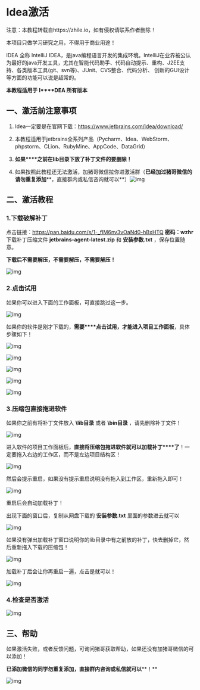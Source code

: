 # Idea激活

注意：本教程转载自https://zhile.io，如有侵权请联系作者删除！

本项目只做学习研究之用，不得用于商业用途！



IDEA 全称 IntelliJ IDEA，是java编程语言开发的集成环境。IntelliJ在业界被公认为最好的java开发工具，尤其在智能代码助手、代码自动提示、重构、J2EE支持、各类版本工具(git、svn等)、JUnit、CVS整合、代码分析、 创新的GUI设计等方面的功能可以说是超常的。



**本教程适用于** **I****DEA 所有版本**



## 一、激活前注意事项

1. Idea一定要是在官网下载：https://www.jetbrains.com/idea/download/

1. 本教程适用于jetbrains全系列产品（Pycharm、Idea、WebStorm、phpstorm、CLion、RubyMine、AppCode、DataGrid）

1. **如果****之前在lib目录下放了补丁文件的要删除！**

1. 如果按照此教程还无法激活，加猪哥微信拉你进激活群（**已经加过猪哥微信的请勿重复添加****，直接群内或私信咨询就可以**）![img](https://uploader.shimo.im/f/6GwamV2WqFO5wbPh.png!thumbnail)

## 二、激活教程

### 1.下载破解补丁

点击链接：https://pan.baidu.com/s/1-_fIM6nv3vOaNd0-hBxHTQ **密码：wzhr**  下载补丁压缩文件 **jetbrains-agent-latest.zip** 和 **安装参数.txt** ，保存位置随意。

**下载后不需要解压，不需要解压，不需要解压！**

![img](https://uploader.shimo.im/f/niMWq6bJacJqvx1H.jpg!thumbnail)



### 2.点击试用

如果你可以进入下面的工作面板，可直接跳过这一步。

![img](https://uploader.shimo.im/f/vQypcmHGtBoKM2mZ!thumbnail)



如果你的软件是刚才下载的，**需要****点击试用，才能进入项目工作面板**，具体步骤如下！

![img](https://uploader.shimo.im/f/aDXrsSE5K9Q5Dd9P!thumbnail)

![img](https://uploader.shimo.im/f/3fuMTabf09gXbLxb!thumbnail)

![img](https://uploader.shimo.im/f/vqaJM0mArgknUMEC!thumbnail)

![img](https://uploader.shimo.im/f/l0AuowiNa1oOrWgC!thumbnail)

![img](https://uploader.shimo.im/f/jVA7WhQgF8MkDowf!thumbnail)

### 3.压缩包直接拖进软件

如果你之前有将补丁文件放入 **\lib目录**  或者 **\bin目录** ，请先删除补丁文件！

![img](https://uploader.shimo.im/f/MHEWyMKrqKQSY7Hw!thumbnail)





进入软件的项目工作面板后，**直接将压缩包拖进软件****就可以****加载补丁****了**！一定要拖入右边的工作区，而不是左边项目结构区！

![img](https://uploader.shimo.im/f/6FYACoFPTisUOgeo!thumbnail)



然后会提示重启，如果没有提示重启说明没有拖入到工作区，重新拖入即可！

![img](https://uploader.shimo.im/f/yQYQmZbZs8o84YLg!thumbnail)



重启后会自动加载补丁！

出现下面的窗口后，复制从网盘下载的 **安装参数.txt** 里面的参数进去就可以

![img](https://uploader.shimo.im/f/pCdOVgFJXz6Ha1bC.jpg!thumbnail)



如果没有弹出加载补丁窗口说明你的lib目录中有之前放的补丁，快去删掉它，然后重新拖入下载的压缩包！

![img](https://uploader.shimo.im/f/Qn0WpJckTekZOlez!thumbnail)



加载补丁后会让你再重启一遍，点击是就可以！

![img](https://uploader.shimo.im/f/CC5rVsgP11sS6K5p!thumbnail)



### 4.检查是否激活



![img](https://uploader.shimo.im/f/LMYhBXU00UABJmpc!thumbnail)



## 三、帮助



如果激活失败，或者反馈问题，可询问猪哥获取帮助，如果还没有加猪哥微信的可以添加！



**已添加微信的同学勿重复添加，直接****群****内咨询或私信就可以****！**

![img](https://uploader.shimo.im/f/6GwamV2WqFO5wbPh.png!thumbnail)